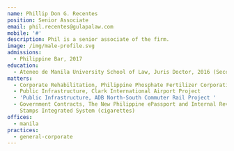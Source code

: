 ```yaml
---
name: Phillip Don G. Recentes
position: Senior Associate
email: phil.recentes@gulapalaw.com
mobile: '#'
description: Phil is a senior associate of the firm.
image: /img/male-profile.svg
admissions:
  - Philippine Bar, 2017
education:
  - Ateneo de Manila University School of Law, Juris Doctor, 2016 (Second Honors)
matters:
  - Corporate Rehabilitation, Philippine Phosphate Fertilizer Corporation
  - Public Infrastructure, Clark International Airport Project
  - 'Public Infrastructure, ADB North-South Commuter Rail Project '
  - Government Contracts, The New Philippine ePassport and Internal Revenue
    Stamps Integrated System (cigarettes)
offices:
  - manila
practices:
  - general-corporate
---
```

